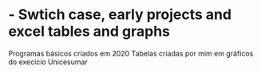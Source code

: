 # - Swtich case, early projects and excel tables and graphs
Programas básicos criados em 2020
Tabelas criadas por mim em gráficos do execício Unicesumar
